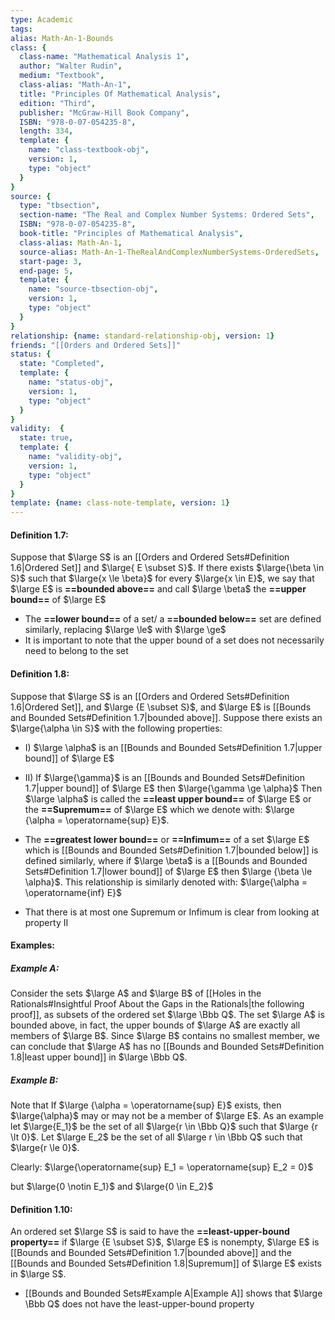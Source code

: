 ```yaml
---
type: Academic
tags:
alias: Math-An-1-Bounds
class: {
  class-name: "Mathematical Analysis 1",
  author: "Walter Rudin",
  medium: "Textbook",
  class-alias: "Math-An-1",
  title: "Principles Of Mathematical Analysis",
  edition: "Third",
  publisher: "McGraw-Hill Book Company",
  ISBN: "978-0-07-054235-8",
  length: 334,
  template: {
    name: "class-textbook-obj",
    version: 1,
    type: "object"
  }
}
source: {
  type: "tbsection",
  section-name: "The Real and Complex Number Systems: Ordered Sets",
  ISBN: "978-0-07-054235-8",
  book-title: "Principles of Mathematical Analysis",
  class-alias: Math-An-1,
  source-alias: Math-An-1-TheRealAndComplexNumberSystems-OrderedSets,
  start-page: 3,
  end-page: 5,
  template: {
    name: "source-tbsection-obj",
    version: 1,
    type: "object"
  }
}
relationship: {name: standard-relationship-obj, version: 1}
friends: "[[Orders and Ordered Sets]]"
status: {
  state: "Completed",
  template: {
    name: "status-obj",
    version: 1,
    type: "object"
  }
}
validity:  {
  state: true,
  template: {
    name: "validity-obj",
    version: 1,
    type: "object"
  }
}
template: {name: class-note-template, version: 1}
---
```

#### Definition 1.7:
Suppose that $\large S$ is an [[Orders and Ordered Sets#Definition 1.6|Ordered Set]] and $\large{ E \subset S}$. If there exists $\large{\beta \in S}$ such that $\large{x \le \beta}$ for every $\large{x \in E}$, we say that $\large E$ is **==bounded above==** and call $\large \beta$ the **==upper bound==** of $\large E$ 

- The **==lower bound==** of a set/ a **==bounded below==** set are defined similarly, replacing $\large \le$ with $\large \ge$ 
- It is important to note that the upper bound of a set does not necessarily need to belong to the set

#### Definition 1.8:
Suppose that $\large S$ is an [[Orders and Ordered Sets#Definition 1.6|Ordered Set]], and $\large {E \subset S}$, and $\large E$ is [[Bounds and Bounded Sets#Definition 1.7|bounded above]]. Suppose there exists an $\large{\alpha \in S}$ with the following properties: 
- I) $\large \alpha$ is an [[Bounds and Bounded Sets#Definition 1.7|upper bound]] of $\large E$
- II) If $\large{\gamma}$ is an [[Bounds and Bounded Sets#Definition 1.7|upper bound]] of $\large E$ then $\large{\gamma \ge \alpha}$ 
Then $\large \alpha$ is called the **==least upper bound==** of $\large E$ or the **==Supremum==** of $\large E$ which we denote with: $\large {\alpha = \operatorname{sup} E}$.

- The **==greatest lower bound==** or **==Infimum==** of a set $\large E$ which is [[Bounds and Bounded Sets#Definition 1.7|bounded below]] is defined similarly, where if $\large \beta$ is a [[Bounds and Bounded Sets#Definition 1.7|lower bound]] of $\large E$ then $\large {\beta \le \alpha}$. This relationship is similarly denoted with: $\large{\alpha = \operatorname{inf} E}$ 
- That there is at most one Supremum or Infimum is clear from looking at property II 

#### Examples: 

##### Example A:
Consider the sets $\large A$ and $\large B$ of [[Holes in the Rationals#Insightful Proof About the Gaps in the Rationals|the following proof]], as subsets of the ordered set $\large \Bbb Q$. The set $\large A$ is bounded above, in fact, the upper bounds of $\large A$ are exactly all members of $\large B$. Since $\large B$ contains no smallest member, we can conclude that $\large A$ has no [[Bounds and Bounded Sets#Definition 1.8|least upper bound]] in $\large \Bbb Q$.

##### Example B:
Note that If $\large {\alpha = \operatorname{sup} E}$ exists, then $\large{\alpha}$ may or may not be a member of $\large E$.
As an example let $\large{E_1}$ be the set of all $\large{r \in \Bbb Q}$ such that $\large {r \lt 0}$. Let $\large E_2$ be the set of all $\large r \in \Bbb Q$ such that $\large{r \le 0}$.

Clearly: $\large{\operatorname{sup} E_1 = \operatorname{sup} E_2 = 0}$ 

but $\large{0 \notin E_1}$ and $\large{0 \in E_2}$ 

#### Definition 1.10:
An ordered set $\large S$ is said to have the **==least-upper-bound property==** if $\large {E \subset S}$, $\large E$ is nonempty, $\large E$ is [[Bounds and Bounded Sets#Definition 1.7|bounded above]] and the [[Bounds and Bounded Sets#Definition 1.8|Supremum]] of $\large E$ exists in $\large S$.
- [[Bounds and Bounded Sets#Example A|Example A]] shows that $\large \Bbb Q$ does not have the least-upper-bound property